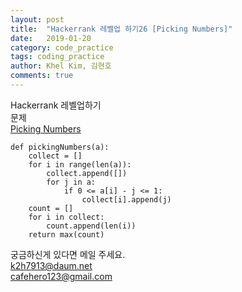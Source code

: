 ```yaml
---
layout: post
title:  "Hackerrank 레벨업 하기26 [Picking Numbers]"
date:   2019-01-20
category: code_practice
tags: coding_practice
author: Khel Kim, 김현호
comments: true
---
```


Hackerrank 레벨업하기  
문제     
[Picking Numbers](https://www.hackerrank.com/challenges/picking-numbers/problem)

~~~
def pickingNumbers(a):
    collect = []
    for i in range(len(a)):
        collect.append([])
        for j in a:
            if 0 <= a[i] - j <= 1:
                collect[i].append(j)
    count = []
    for i in collect:
        count.append(len(i))
    return max(count)
~~~

궁금하신게 있다면 메일 주세요.  
k2h7913@daum.net  
cafehero123@gmail.com
